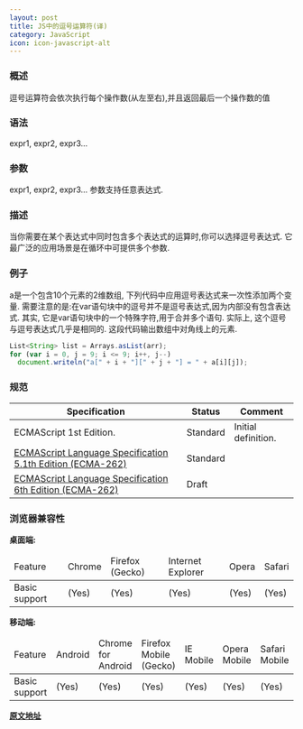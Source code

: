 ```yaml
---
layout: post
title: JS中的逗号运算符(译)
category: JavaScript
icon: icon-javascript-alt
---
```

### 概述
逗号运算符会依次执行每个操作数(从左至右),并且返回最后一个操作数的值



### 语法
expr1, expr2, expr3...

### 参数
expr1, expr2, expr3...
参数支持任意表达式.

### 描述
当你需要在某个表达式中同时包含多个表达式的运算时,你可以选择逗号表达式. 它最广泛的应用场景是在循环中可提供多个参数.

### 例子
a是一个包含10个元素的2维数组, 下列代码中应用逗号表达式来一次性添加两个变量. 需要注意的是:在var语句块中的逗号并不是逗号表达式,因为内部没有包含表达式. 其实, 它是var语句块中的一个特殊字符,用于合并多个语句. 实际上, 这个逗号与逗号表达式几乎是相同的. 这段代码输出数组中对角线上的元素.

``` js
List<String> list = Arrays.asList(arr);
for (var i = 0, j = 9; i <= 9; i++, j--)
  document.writeln("a[" + i + "][" + j + "] = " + a[i][j]);
```

### 规范

<table>
  <thead>
    <tr>
      <th>Specification</th>
      <th>Status</th>
      <th>Comment</th>
    </tr>
  </thead>
  <tbody>
    <tr>
      <td>ECMAScript 1st Edition.</td>
      <td>Standard</td>
      <td>Initial definition.</td>
    </tr>
    <tr>
      <td><a href="http://www.ecma-international.org/ecma-262/5.1/#sec-11.14" target="_blank">ECMAScript Language Specification 5.1th Edition (ECMA-262)</a></td>
      <td>Standard</td>
      <td></td>
    </tr>
    <tr>
      <td><a href="http://people.mozilla.org/~jorendorff/es6-draft.html#sec-comma-operator" target="_blank">ECMAScript Language Specification 6th Edition (ECMA-262)</a></td>
      <td>Draft</td>
      <td></td>
    </tr>
  </tbody>
</table>

### 浏览器兼容性

**桌面端:**

<table>
  <thead>
    <tr>
      <td>Feature</td>
      <td>Chrome</td>
      <td>Firefox (Gecko)</td>
      <td>Internet Explorer</td>
      <td>Opera</td>
      <td>Safari</td>
    </tr>
  </thead>
  <tbody>
    <tr>
      <td>Basic support</td>
      <td>(Yes)</td>
      <td>(Yes)</td>
      <td>(Yes)</td>
      <td>(Yes)</td>
      <td>(Yes)</td>
    </tr>
  </tbody>
</table>

**移动端:**

<table>
  <thead>
    <tr>
      <td>Feature</td>
      <td>Android</td>
      <td>Chrome for Android</td>
      <td>Firefox Mobile (Gecko)</td>
      <td>IE Mobile</td>
      <td>Opera Mobile</td>
      <td>Safari Mobile</td>
    </tr>
  </thead>
  <tbody>
    <tr>
      <td>Basic support</td>
      <td>(Yes)</td>
      <td>(Yes)</td>
      <td>(Yes)</td>
      <td>(Yes)</td>
      <td>(Yes)</td>
      <td>(Yes)</td>
    </tr>
  </tbody>
</table>

**[原文地址](https://developer.mozilla.org/en-US/docs/Web/JavaScript/Reference/Operators/Comma_Operator)**

